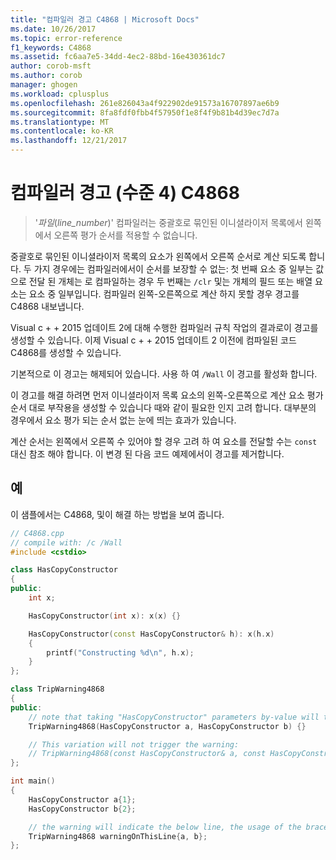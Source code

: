```yaml
---
title: "컴파일러 경고 C4868 | Microsoft Docs"
ms.date: 10/26/2017
ms.topic: error-reference
f1_keywords: C4868
ms.assetid: fc6aa7e5-34dd-4ec2-88bd-16e430361dc7
author: corob-msft
ms.author: corob
manager: ghogen
ms.workload: cplusplus
ms.openlocfilehash: 261e826043a4f922902de91573a16707897ae6b9
ms.sourcegitcommit: 8fa8fdf0fbb4f57950f1e8f4f9b81b4d39ec7d7a
ms.translationtype: MT
ms.contentlocale: ko-KR
ms.lasthandoff: 12/21/2017
---
```

# <a name="compiler-warning-level-4-c4868"></a>컴파일러 경고 (수준 4) C4868

> '_파일_(*line_number*)' 컴파일러는 중괄호로 묶인된 이니셜라이저 목록에서 왼쪽에서 오른쪽 평가 순서를 적용할 수 없습니다.

중괄호로 묶인된 이니셜라이저 목록의 요소가 왼쪽에서 오른쪽 순서로 계산 되도록 합니다. 두 가지 경우에는 컴파일러에서이 순서를 보장할 수 없는: 첫 번째 요소 중 일부는 값으로 전달 된 개체는 로 컴파일하는 경우 두 번째는 `/clr` 및는 개체의 필드 또는 배열 요소는 요소 중 일부입니다. 컴파일러 왼쪽-오른쪽으로 계산 하지 못할 경우 경고를 C4868 내보냅니다.

Visual c + + 2015 업데이트 2에 대해 수행한 컴파일러 규칙 작업의 결과로이 경고를 생성할 수 있습니다. 이제 Visual c + + 2015 업데이트 2 이전에 컴파일된 코드 C4868를 생성할 수 있습니다.

기본적으로 이 경고는 해제되어 있습니다. 사용 하 여 `/Wall` 이 경고를 활성화 합니다.

이 경고를 해결 하려면 먼저 이니셜라이저 목록 요소의 왼쪽-오른쪽으로 계산 요소 평가 순서 대로 부작용을 생성할 수 있습니다 때와 같이 필요한 인지 고려 합니다. 대부분의 경우에서 요소 평가 되는 순서 없는 눈에 띄는 효과가 있습니다.

계산 순서는 왼쪽에서 오른쪽 수 있어야 할 경우 고려 하 여 요소를 전달할 수는 `const` 대신 참조 해야 합니다. 이 변경 된 다음 코드 예제에서이 경고를 제거합니다.

## <a name="example"></a>예

이 샘플에서는 C4868, 및이 해결 하는 방법을 보여 줍니다.

```cpp
// C4868.cpp
// compile with: /c /Wall
#include <cstdio>

class HasCopyConstructor
{
public:
    int x;

    HasCopyConstructor(int x): x(x) {}

    HasCopyConstructor(const HasCopyConstructor& h): x(h.x)
    {
        printf("Constructing %d\n", h.x);
    }
};

class TripWarning4868
{
public:
    // note that taking "HasCopyConstructor" parameters by-value will trigger copy-construction.
    TripWarning4868(HasCopyConstructor a, HasCopyConstructor b) {}

    // This variation will not trigger the warning:
    // TripWarning4868(const HasCopyConstructor& a, const HasCopyConstructor& b) {}
};

int main()
{
    HasCopyConstructor a{1};
    HasCopyConstructor b{2};

    // the warning will indicate the below line, the usage of the braced initializer list.
    TripWarning4868 warningOnThisLine{a, b};
};
```